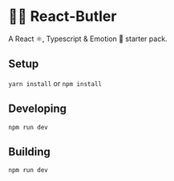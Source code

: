 # 🤵‍♂️ React-Butler

A React ⚛️, Typescript & Emotion 💅 starter pack.


## Setup
``` yarn install ```
or 
``` npm install ```


## Developing
``` npm run dev ```

## Building
``` npm run dev ```




